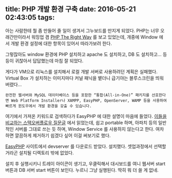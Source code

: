 title: PHP 개발 환경 구축
date: 2016-05-21 02:43:05
tags:
---
아는 사람한테 뭘 좀 만들어 줄 일이 생겨서 그누보드를 만지게 되었다. PHP는 너무 오래간만이라서 워밍업 겸 [PHP The Right Way](http://modernpug.github.io/php-the-right-way/) 를 보고 있었는데, 개중에 Window 에서 개발 환경 설정에 대한 항목이 있어서 따라가보려 한다.

그렇잖아도 window 환경에 PHP 설치하고 apache 도 설치하고, DB 도 설치하고... 등등이 귀찮아서 답답했는데 마침 잘 되었다.

게다가 VM으로 리눅스를 설치해서 로컬 개발 서버로 사용하려던 계획은 실패했다. Virtual Box 가 설치하는 이미지마다 커널 패닉을 뱉더니 급기야는 블루스크린을 띄워버렸다...


	완전한 웹서버와 MySQL 데이터베이스 등을 포함한 “통합(All-in-One)” 패키지를 선호한다면 Web Platform Installer나 XAMPP, EasyPHP, OpenServer, WAMP 등을 사용하여 빠르게 윈도우에서 개발 환경을 갖출 수 있습니다.

여기에서 가져온 키워드로 검색하다가 EasyPHP 에 대한 설명이 마음에 들었다. [이들을 비교하는 스택오버플로우 질문글](http://stackoverflow.com/questions/5580342/windows-xampp-vs-wampserver-vs-easyphp-vs-alternative) 에서 읽었는데, 쉽고 portable 하며, 아파치 등의 일반적인 서버를 그대로 쓰는 듯 하며, Window Service 를 사용하지 않는다고 한다. 여차하면 깔끔하게 제거하기 쉽겠다 싶어 이걸 써보기로 했다.


[EasyPHP](http://www.easyphp.org/) 사이트에서 devserver 를 다운로드 받았다. 설치했다. 셋업과정에서 선택할 거라곤 설치될 디렉토리 밖에 없었다.

설치 후 실행시키니 트레이 아이콘이 생기고, 우클릭해서 대시보드를 여니 웹서버 start 버튼과 DB 서버 start 버튼이 보인다. 누르니 그냥 실행된다. 딱히 뭐 더 쓸 게 없네.




